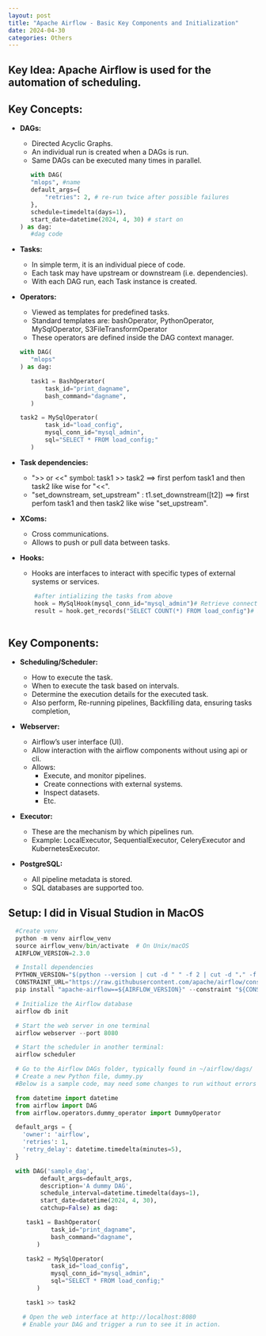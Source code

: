 ```yaml
---
layout: post
title: "Apache Airflow - Basic Key Components and Initialization"
date: 2024-04-30
categories: Others
---
```



## Key Idea: Apache Airflow is used for the automation of scheduling.

## Key Concepts:
 - **DAGs:** 
     - Directed Acyclic Graphs.
     - An individual run is created when a DAGs is run.
     - Same DAGs can be executed many times in parallel.
     ```python
        with DAG(
        "mlops", #name
        default_args={
            "retries": 2, # re-run twice after possible failures
        },
        schedule=timedelta(days=1),
        start_date=datetime(2024, 4, 30) # start on
    ) as dag:
        #dag code

     ```

 - **Tasks:**
     - In simple term, it is an individual piece of code.
     - Each task may have upstream or downstream (i.e. dependencies).
     - With each DAG run, each Task instance is created.

 - **Operators:**
     - Viewed as templates for predefined tasks.
     - Standard templates are: bashOperator, PythonOperator, MySqlOperator, S3FileTransformOperator
     - These operators are defined inside the DAG context manager.
     ```python
     with DAG(
        "mlops"
    ) as dag:

        task1 = BashOperator(
            task_id="print_dagname",
            bash_command="dagname",
        )

    task2 = MySqlOperator(
            task_id="load_config",
            mysql_conn_id="mysql_admin",
            sql="SELECT * FROM load_config;"
        )
     ```

 - **Task dependencies:**
     - ">> or <<" symbol: task1 >> task2 ==> first perfom task1 and then task2 like wise for "<<".
     - "set_downstream, set_upstream" : t1.set_downstream([t2]) ==> first perfom task1 and then task2 like wise "set_upstream".

 - **XComs:**
     - Cross communications.
     - Allows to push or pull data between tasks.

 - **Hooks:**
    - Hooks are interfaces to interact with specific types of external systems or services.
    ```python
        #after intializing the tasks from above
        hook = MySqlHook(mysql_conn_id="mysql_admin")# Retrieve connection using hook
        result = hook.get_records("SELECT COUNT(*) FROM load_config")# Execute a query using hook
        
    ```
## Key Components: 
 - **Scheduling/Scheduler:**  
     - How to execute the task.
     - When to execute the task based on intervals.
     - Determine the execution details for the executed task.
     - Also perform, Re-running pipelines, Backfilling data, ensuring tasks completion,

 - **Webserver:** 
     - Airflow’s user interface (UI).
     - Allow interaction with the airflow components without using api or cli.
     - Allows:
         - Execute, and monitor pipelines.
         - Create connections with external systems.
         - Inspect datasets.
         - Etc. 

 - **Executor:** 
     - These are the mechanism by which pipelines run.
     - Example: LocalExecutor, SequentialExecutor, CeleryExecutor and KubernetesExecutor.

 - **PostgreSQL:** 
     - All pipeline metadata is stored.
     - SQL databases are supported too.



## Setup: I did in Visual Studion in MacOS

```python
  #Create venv 
  python -m venv airflow_venv
  source airflow_venv/bin/activate  # On Unix/macOS
  AIRFLOW_VERSION=2.3.0
```
```python
  # Install dependencies
  PYTHON_VERSION="$(python --version | cut -d " " -f 2 | cut -d "." -f 1-2)"
  CONSTRAINT_URL="https://raw.githubusercontent.com/apache/airflow/constraints-${AIRFLOW_VERSION}/constraints-${PYTHON_VERSION}.txt"
  pip install "apache-airflow==${AIRFLOW_VERSION}" --constraint "${CONSTRAINT_URL}"
```

```python
  # Initialize the Airflow database
  airflow db init
```

```python
  # Start the web server in one terminal
  airflow webserver --port 8080
```

```python
  # Start the scheduler in another terminal:
  airflow scheduler
```

```python
  # Go to the Airflow DAGs folder, typically found in ~/airflow/dags/
  # Create a new Python file, dummy.py
  #Below is a sample code, may need some changes to run without errors

  from datetime import datetime
  from airflow import DAG
  from airflow.operators.dummy_operator import DummyOperator

  default_args = {
    'owner': 'airflow',
    'retries': 1,
    'retry_delay': datetime.timedelta(minutes=5),
  }

  with DAG('sample_dag',
         default_args=default_args,
         description='A dummy DAG',
         schedule_interval=datetime.timedelta(days=1),
         start_date=datetime(2024, 4, 30),
         catchup=False) as dag:

     task1 = BashOperator(
            task_id="print_dagname",
            bash_command="dagname",
        )

     task2 = MySqlOperator(
            task_id="load_config",
            mysql_conn_id="mysql_admin",
            sql="SELECT * FROM load_config;"
        )

     task1 >> task2

    # Open the web interface at http://localhost:8080
    # Enable your DAG and trigger a run to see it in action.

```
